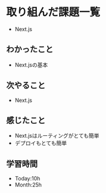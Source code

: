 # 取り組んだ課題一覧
- Next.js
## わかったこと
- Next.jsの基本
## 次やること
- Next.js
## 感じたこと
- Next.jsはルーティングがとても簡単
- デプロイもとても簡単
## 学習時間
- Today:10h
- Month:25h
